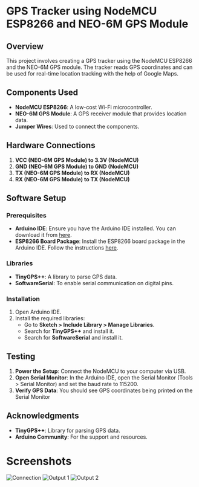 
# GPS Tracker using NodeMCU ESP8266 and NEO-6M GPS Module

## Overview
This project involves creating a GPS tracker using the NodeMCU ESP8266 and the NEO-6M GPS module. The tracker reads GPS coordinates and can be used for real-time location tracking with the help of Google Maps.

## Components Used
- **NodeMCU ESP8266**: A low-cost Wi-Fi microcontroller.
- **NEO-6M GPS Module**: A GPS receiver module that provides location data.
- **Jumper Wires**: Used to connect the components.

## Hardware Connections
1. **VCC (NEO-6M GPS Module) to 3.3V (NodeMCU)**
2. **GND (NEO-6M GPS Module) to GND (NodeMCU)**
3. **TX (NEO-6M GPS Module) to RX (NodeMCU)**
4. **RX (NEO-6M GPS Module) to TX (NodeMCU)**

## Software Setup
### Prerequisites
- **Arduino IDE**: Ensure you have the Arduino IDE installed. You can download it from [here](https://www.arduino.cc/en/software).
- **ESP8266 Board Package**: Install the ESP8266 board package in the Arduino IDE. Follow the instructions [here](https://arduino-esp8266.readthedocs.io/en/latest/installing.html).

### Libraries
- **TinyGPS++**: A library to parse GPS data.
- **SoftwareSerial**: To enable serial communication on digital pins.

### Installation
1. Open Arduino IDE.
2. Install the required libraries:
    - Go to **Sketch > Include Library > Manage Libraries**.
    - Search for **TinyGPS++** and install it.
    - Search for **SoftwareSerial** and install it.

## Testing
1. **Power the Setup**: Connect the NodeMCU to your computer via USB.
2. **Open Serial Monitor**: In the Arduino IDE, open the Serial Monitor (Tools > Serial Monitor) and set the baud rate to 115200.
3. **Verify GPS Data**: You should see GPS coordinates being printed on the Serial Monitor

## Acknowledgments
- **TinyGPS++**: Library for parsing GPS data.
- **Arduino Community**: For the support and resources.
   
#  Screenshots    
![Connection](https://github.com/user-attachments/assets/5735ca2f-d165-43cf-9bf1-dfe58ddec216)
![Output 1](https://github.com/user-attachments/assets/22f3daa0-bbf8-4ee9-ab25-3605ae143a8b)
![Output 2](https://github.com/user-attachments/assets/89e6c9e7-ca3d-4b61-88ef-39a9007a591e)

